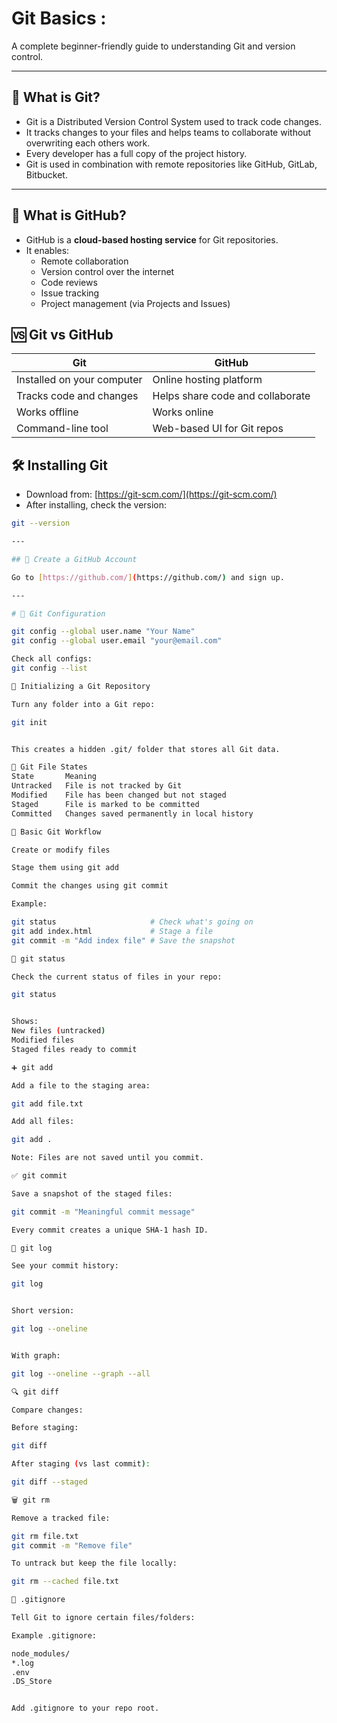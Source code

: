 # Git Basics :
A complete beginner-friendly guide to understanding Git and version control.

---
## 📌 What is Git?
- Git is a Distributed Version Control System used to track code changes.
- It tracks changes to your files and helps teams to collaborate without overwriting each others work.
- Every developer has a full copy of the project history.
- Git is used in combination with remote repositories like GitHub, GitLab, Bitbucket.

---
## 📌 What is GitHub?

- GitHub is a **cloud-based hosting service** for Git repositories.
- It enables:
  - Remote collaboration
  - Version control over the internet
  - Code reviews
  - Issue tracking
  - Project management (via Projects and Issues)

## 🆚 Git vs GitHub

| Git | GitHub |
|-----|--------|
| Installed on your computer | Online hosting platform |
| Tracks code and changes | Helps share code and collaborate |
| Works offline | Works online |
| Command-line tool | Web-based UI for Git repos |

## 🛠️ Installing Git

- Download from: [https://git-scm.com/](https://git-scm.com/)
- After installing, check the version:

```bash
git --version

---

## 📝 Create a GitHub Account

Go to [https://github.com/](https://github.com/) and sign up.

---

# 🔧 Git Configuration

git config --global user.name "Your Name"
git config --global user.email "your@email.com"

Check all configs: 
git config --list

📁 Initializing a Git Repository

Turn any folder into a Git repo:

git init


This creates a hidden .git/ folder that stores all Git data.

🧾 Git File States
State	    Meaning
Untracked	File is not tracked by Git
Modified	File has been changed but not staged
Staged	    File is marked to be committed
Committed	Changes saved permanently in local history

📌 Basic Git Workflow

Create or modify files

Stage them using git add

Commit the changes using git commit

Example:

git status                     # Check what's going on
git add index.html             # Stage a file
git commit -m "Add index file" # Save the snapshot

📝 git status

Check the current status of files in your repo:

git status


Shows:
New files (untracked)
Modified files
Staged files ready to commit

➕ git add

Add a file to the staging area:

git add file.txt

Add all files:

git add .

Note: Files are not saved until you commit.

✅ git commit

Save a snapshot of the staged files:

git commit -m "Meaningful commit message"

Every commit creates a unique SHA-1 hash ID.

📖 git log

See your commit history:

git log


Short version:

git log --oneline


With graph:

git log --oneline --graph --all

🔍 git diff

Compare changes:

Before staging:

git diff

After staging (vs last commit):

git diff --staged

🗑️ git rm

Remove a tracked file:

git rm file.txt
git commit -m "Remove file"

To untrack but keep the file locally:

git rm --cached file.txt

📂 .gitignore

Tell Git to ignore certain files/folders:

Example .gitignore:

node_modules/
*.log
.env
.DS_Store


Add .gitignore to your repo root.




